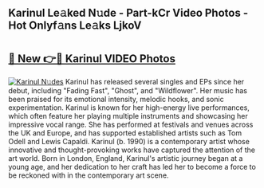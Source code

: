 ## Karinul Le𝚊ked N𝚞de - Part-kCr Video Photos - Hot Onlyf𝚊ns Le𝚊ks LjkoV

# <h2><a href="http://ac210.deff.icu/?id=Karinul">🔗 New 👉🔴 Karinul VIDEO Photos</a></h2>

[![Karinul N𝚞des](https://i.imgur.com/rIISA9y.gif)](http://ac210.deff.icu/?id=Karinul)
Karinul has released several singles and EPs since her debut, including "Fading Fast", "Ghost", and "Wildflower". Her music has been praised for its emotional intensity, melodic hooks, and sonic experimentation. Karinul is known for her high-energy live performances, which often feature her playing multiple instruments and showcasing her impressive vocal range. She has performed at festivals and venues across the UK and Europe, and has supported established artists such as Tom Odell and Lewis Capaldi. Karinul (b. 1990) is a contemporary artist whose innovative and thought-provoking works have captured the attention of the art world. Born in London, England, Karinul's artistic journey began at a young age, and her dedication to her craft has led her to become a force to be reckoned with in the contemporary art scene.
